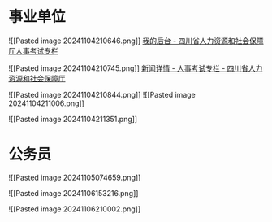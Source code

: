 # 事业单位
![[Pasted image 20241104210646.png]]
[我的后台 - 四川省人力资源和社会保障厅人事考试专栏](https://www.scpta.com.cn/user)

![[Pasted image 20241104210745.png]]
[新闻详情 - 人事考试专栏 - 四川省人力资源和社会保障厅](https://www.scpta.com.cn/content-61-ECC000A0E86D7A09AF3D6E1A415E8C7F)

![[Pasted image 20241104210844.png]]
![[Pasted image 20241104211006.png]]

![[Pasted image 20241104211351.png]]

# 公务员
![[Pasted image 20241105074659.png]]

![[Pasted image 20241106153216.png]]

![[Pasted image 20241106210002.png]]

